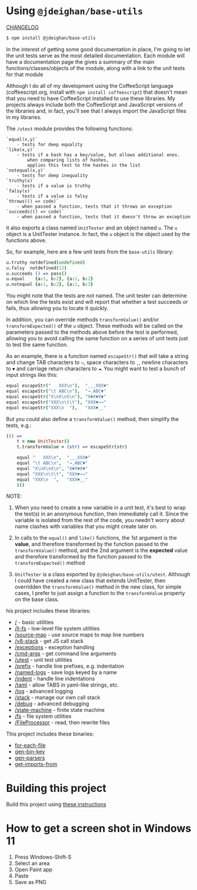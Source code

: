 Using `@jdeighan/base-utils`
============================

[CHANGELOG](CHANGELOG.md)

```bash
$ npm install @jdeighan/base-utils
```

In the interest of getting some good documentation in place, I'm
going to let the unit tests serve as the most detailed documentation.
Each module will have a documentation page the gives a summary of
the main functions/classes/objects of the module, along with a link
to the unit tests for that module

Although I do all of my development using the CoffeeScript language
(coffeescript.org, install with `npm install coffeescript`)
that doesn't mean that you need to have CoffeeScript installed to
use these libraries. My projects always include both the CoffeeScript
and JavaScript versions of the libraries and, in fact, you'll see that
I always import the JavaScript files in my libraries.

The `/utest` module provides the following functions:

	`equal(x,y)`
		- tests for deep equality
	`like(x,y)`
		- tests if a hash has a key/value, but allows additional ones.
			when comparing lists of hashes,
			applies this test to the hashes in the list
	`notequal(x,y)`
		- tests for deep inequality
	`truthy(x)`
		- tests if a value is truthy
	`falsy(x)`
		- tests if a value is falsy
	`throws(() => code)`
		- when passed a function, tests that it throws an exception
	`succeeds(() => code)`
		- when passed a function, tests that it doesn't throw an exception

it also exports a class named `UnitTester` and an object named `u`.
The `u` object is a UnitTester instance. In fact, the `u` object
is the object used by the functions above.

So, for example, here are a few unit tests from the `base-utils` library:

```coffee
u.truthy notdefined(undefined)
u.falsy  notdefined(12)
u.succeeds () => pass()
u.equal    {a:1, b:2}, {a:1, b:2}
u.notequal {a:1, b:2}, {a:1, b:3}
```

You might note that the tests are not named. The unit tester can determine
on which line the tests exist and will report that whether a test succeeds
or fails, thus allowing you to locate it quickly.

In addition, you can override methods `transformValue()` and/or
`transformExpected()` of the `u` object. These methods will be called on the
parameters passed to the methods above before the test is performed,
allowing you to avoid calling the same function on a series of unit tests
just to test the same function.

As an example, there is a function named `escapeStr()` that will take a
string and change TAB characters to `→`, space characters to `˳`,
newline characters to `▼` and carriage return characters to `◄`.
You might want to test a bunch of input strings like this:

```coffee
equal escapeStr("   XXX\n"),  "˳˳˳XXX▼"
equal escapeStr("\t ABC\n"),  "→˳ABC▼"
equal escapeStr("X\nX\nX\n"), "X▼X▼X▼"
equal escapeStr("XXX\n\t\t"), "XXX▼→→"
equal escapeStr("XXX\n  "),   "XXX▼˳˳"
```

But you could also define a `transformValue()` method, then simplify
the tests, e.g.:

```coffee
(() =>
	t = new UnitTester()
	t.transformValue = (str) => escapeStr(str)

	equal "   XXX\n",  "˳˳˳XXX▼"
	equal "\t ABC\n",  "→˳ABC▼"
	equal "X\nX\nX\n", "X▼X▼X▼"
	equal "XXX\n\t\t", "XXX▼→→"
	equal "XXX\n  ",   "XXX▼˳˳"
	)()
```

NOTE:

1. When you need to create a new variable in a unit test,
	it's best to wrap the test(s) in an anonymous function,
	then immediately call it. Since the variable is isolated
	from the rest of the code, you needn't worry about name
	clashes with variables that you might create later on.

2. In calls to the `equal()` and `like()` functions, the 1st
	argument is the **value**, and therefore transformed by
	the function passed to the `transformValue()` method, and
	the 2nd argument is the **expected** value and therefore
	transformed by the function passed to the `transformExpected()`
	method

3. `UnitTester` is a class exported by `@jdeighan/base-utils/utest`.
	Although I could have created a new class that extends UnitTester,
	then overridden the `transformValue()` method in the new class,
	for simple cases, I prefer to just assign a function to the
	`transformValue` property on the base class.

his project includes these libraries:

- [/](docs/base-utils.md) - basic utilities
- [/ll-fs](docs/ll-fs.md) - low-level file system utilities
- [/source-map](docs/source-map.md) - use source maps to map line numbers
- [/v8-stack](docs/v8-stack.md) - get JS call stack
- [/exceptions](docs/exceptions.md) - exception handling
- [/cmd-args](docs/cmd-args.md) - get command line arguments
- [/utest](docs/utest.md) - unit test utilities
- [/prefix](docs/prefix.md) - handle line prefixes, e.g. indentation
- [/named-logs](docs/named-logs.md) - save logs keyed by a name
- [/indent](docs/indent.md) - handle line indentations
- [/taml](docs/taml.md) - allow TABS in yaml-like strings, etc.
- [/log](docs/log.md) - advanced logging
- [/stack](docs/stack.md) - manage our own call stack
- [/debug](docs/debug.md) - advanced debugging
- [/state-machine](docs/state-machine.md) - finite state machine
- [/fs](docs/fs.md) - file system utilities
- [/FileProcessor](docs/FileProcessor.md) - read, then rewrite files

This project includes these binaries:

- [for-each-file](docs/for-each-file.md)
- [gen-bin-key](docs/gen-bin-key.md)
- [gen-parsers](docs/gen-parsers.md)
- [get-imports-from](docs/get-imports-from.md)

Building this project
=====================

Build this project using [these instructions](docs/BUILD.md)


How to get a screen shot in Windows 11
======================================

1. Press Windows-Shift-S
2. Select an area
3. Open Paint app
4. Paste
5. Save as PNG


